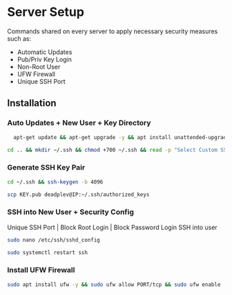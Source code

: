 
# Server Setup

Commands shared on every server to apply necessary security measures such as:
- Automatic Updates
- Pub/Priv Key Login
- Non-Root User
- UFW Firewall
- Unique SSH Port


## Installation

### Auto Updates + New User + Key Directory
```bash
  apt-get update && apt-get upgrade -y && apt install unattended-upgrades -y && sed -i 's/APT::Periodic::Unattended-Upgrade "0";/APT::Periodic::Unattended-Upgrade "1";/g' /etc/apt/apt.conf.d/20auto-upgrades && adduser deadplev && usermod -aG sudo deadplev && su deadplev
```
```bash
cd .. && mkdir ~/.ssh && chmod +700 ~/.ssh && read -p "Select Custom SSH Port: " desired_port && sudo sed -i 's/PermitRootLogin yes;/PermitRootLogin no;/g' /etc/ssh/sshd_config && sudo sed -i 's/#Port 22;/Port $desired_port;/g' /etc/ssh/sshd_config && sudo apt install ufw -y && sudo ufw allow $desired_port/tcp && sudo systemctl restart && sudo ufw enable && sudo reboot now && exit && logout
```

### Generate SSH Key Pair
```bash
cd ~/.ssh && ssh-keygen -b 4096
```
```bash
scp KEY.pub deadplev@IP:~/.ssh/authorized_keys
```

### SSH into New User + Security Config
Unique SSH Port | Block Root Login | Block Password Login
SSH into user
```bash
sudo nano /etc/ssh/sshd_config
```
```bash
sudo systemctl restart ssh
```

### Install UFW Firewall
```bash
sudo apt install ufw -y && sudo ufw allow PORT/tcp && sudo ufw enable
```
